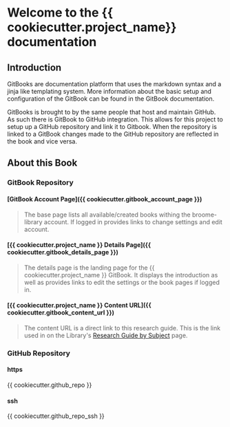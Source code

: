 # Welcome to the {{ cookiecutter.project_name}} documentation

## Introduction

GitBooks are documentation platform that uses the markdown syntax and a jinja like templating system.  More information about the basic setup and configuration of the GitBook can be found in the GitBook documentation.  

GitBooks is brought to by the same people that host and maintain GitHub.  As such there is GitBook to GitHub integration.  This allows for this project to setup up a GitHub repository and link it to Gitbook.  When the repository is linked to a GitBook changes made to the GitHub repository are reflected in the book and vice versa.

## About this Book

### GitBook Repository

#### [GitBook Account Page]({{ cookiecutter.gitbook_account_page }})
> The base page lists all available/created books withing the broome-library account.  If logged in provides links to change settings and edit account.

#### [{{ cookiecutter.project_name }} Details Page]({{ cookiecutter.gitbook_details_page }})
> The details page is the landing page for the {{ cookiecutter.project_name }} GitBook.  It displays the introduction as well as provides links to edit the settings or the book pages if logged in.

#### [{{ cookiecutter.project_name }} Content URL]({{ cookiecutter.gitbook_content_url }})
> The content URL is a direct link to this research guide. This is the link used in on the Library's [Research Guide by Subject](https://library.csuci.edu/research/dbases-subject.htm) page.

### GitHub Repository

#### https
{{ cookiecutter.github_repo }}

#### ssh
{{ cookiecutter.github_repo_ssh }}
